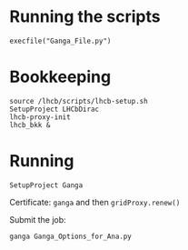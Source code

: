 # Running the scripts

```
execfile("Ganga_File.py")
```
# Bookkeeping

```
source /lhcb/scripts/lhcb-setup.sh
SetupProject LHCbDirac 
lhcb-proxy-init 
lhcb_bkk &
```

# Running

```SetupProject Ganga```

Certificate: 
`ganga` and then
`gridProxy.renew()`

Submit the job:
```
ganga Ganga_Options_for_Ana.py
```


